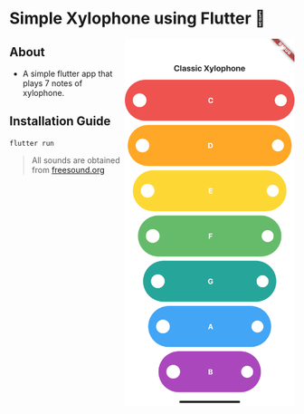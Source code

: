 # Simple Xylophone using Flutter 🎹

<img align="right" src="xylophone_screen.png" width="300px" alt="app screenshot">

## About

- A simple flutter app that plays 7 notes of xylophone. 

## Installation Guide
 ```
flutter run
 ```


>All sounds are obtained from  [freesound.org](https://www.freesound.org/)